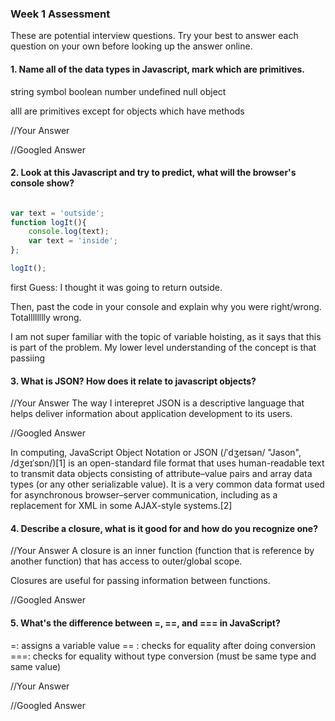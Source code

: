### Week 1 Assessment

These are potential interview questions. Try your best to answer each question on your own before looking up the answer online.

#### 1. Name all of the data types in Javascript, mark which are primitives. 
string
symbol
boolean
number
undefined
null
object

alll are primitives except for objects which have methods 

  //Your Answer
  
  
  //Googled Answer


#### 2. Look at this Javascript and try to predict, what will the browser's console show? 

``` javascript

var text = 'outside';
function logIt(){
    console.log(text);
    var text = 'inside';
};

logIt();

```

first Guess:  I thought it was going to return outside. 


Then, past the code in your console and explain why you were right/wrong. Totalllllllly wrong.

I am not super familiar with the topic of variable hoisting, as it says that this is part of the problem.  My lower level understanding of the concept is that passiing 



#### 3. What is JSON? How does it relate to javascript objects?

  //Your Answer
  The way I interepret JSON is a descriptive language that helps deliver information about application development to its users. 
  
  //Googled Answer

In computing, JavaScript Object Notation or JSON (/ˈdʒeɪsən/ "Jason", /dʒeɪˈsɒn/)[1] is an open-standard file format that uses human-readable text to transmit data objects consisting of attribute–value pairs and array data types (or any other serializable value). It is a very common data format used for asynchronous browser–server communication, including as a replacement for XML in some AJAX-style systems.[2]

#### 4. Describe a closure, what is it good for and how do you recognize one?

  //Your Answer A closure is an inner function (function that is reference by another function) that has access to outer/global scope.
  
  Closures are useful for passing information between functions.
  
  
  
  //Googled Answer
  

#### 5. What's the difference between =, ==, and === in JavaScript?
=: assigns a variable value
== : checks for equality after doing conversion
===: checks for equality without type conversion (must be same type and same value)

  //Your Answer
  
  
  //Googled Answer
